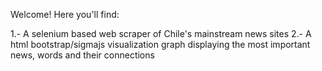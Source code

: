 Welcome! Here you'll find:

1.- A selenium based web scraper of Chile's mainstream news sites
2.- A html bootstrap/sigmajs visualization graph displaying the most important news, words and their connections